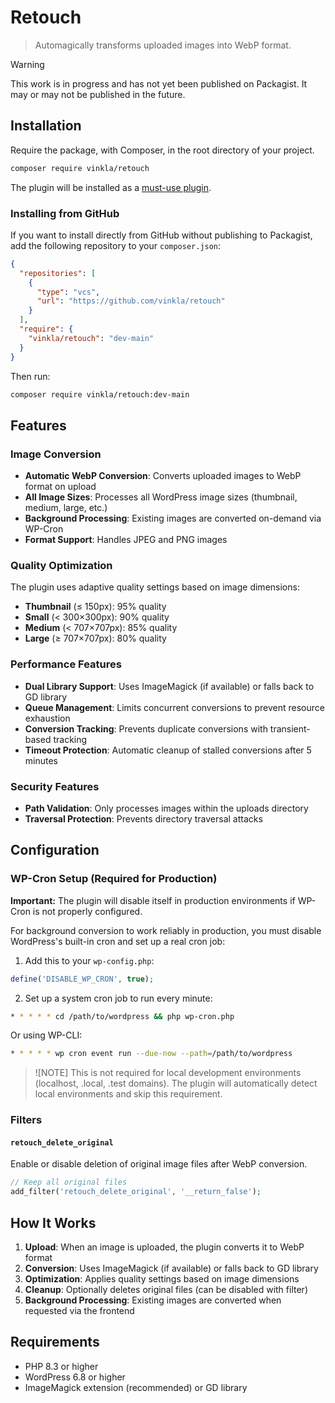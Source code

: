 # Retouch

> Automagically transforms uploaded images into WebP format.

> [!WARNING]  
> This work is in progress and has not yet been published on Packagist. It may or may not be published in the future.

## Installation

Require the package, with Composer, in the root directory of your project.

```bash
composer require vinkla/retouch
```

The plugin will be installed as a [must-use plugin](https://github.com/vinkla/wordplate#must-use-plugins).

### Installing from GitHub

If you want to install directly from GitHub without publishing to Packagist, add the following repository to your `composer.json`:

```json
{
  "repositories": [
    {
      "type": "vcs",
      "url": "https://github.com/vinkla/retouch"
    }
  ],
  "require": {
    "vinkla/retouch": "dev-main"
  }
}
```

Then run:

```bash
composer require vinkla/retouch:dev-main
```

## Features

### Image Conversion

- **Automatic WebP Conversion**: Converts uploaded images to WebP format on upload
- **All Image Sizes**: Processes all WordPress image sizes (thumbnail, medium, large, etc.)
- **Background Processing**: Existing images are converted on-demand via WP-Cron
- **Format Support**: Handles JPEG and PNG images

### Quality Optimization

The plugin uses adaptive quality settings based on image dimensions:

- **Thumbnail** (≤ 150px): 95% quality
- **Small** (< 300×300px): 90% quality
- **Medium** (< 707×707px): 85% quality
- **Large** (≥ 707×707px): 80% quality

### Performance Features

- **Dual Library Support**: Uses ImageMagick (if available) or falls back to GD library
- **Queue Management**: Limits concurrent conversions to prevent resource exhaustion
- **Conversion Tracking**: Prevents duplicate conversions with transient-based tracking
- **Timeout Protection**: Automatic cleanup of stalled conversions after 5 minutes

### Security Features

- **Path Validation**: Only processes images within the uploads directory
- **Traversal Protection**: Prevents directory traversal attacks

## Configuration

### WP-Cron Setup (Required for Production)

**Important:** The plugin will disable itself in production environments if WP-Cron is not properly configured.

For background conversion to work reliably in production, you must disable WordPress's built-in cron and set up a real cron job:

1. Add this to your `wp-config.php`:

```php
define('DISABLE_WP_CRON', true);
```

2. Set up a system cron job to run every minute:

```bash
* * * * * cd /path/to/wordpress && php wp-cron.php
```

Or using WP-CLI:

```bash
* * * * * wp cron event run --due-now --path=/path/to/wordpress
```

> ![NOTE] This is not required for local development environments (localhost, .local, .test domains). The plugin will automatically detect local environments and skip this requirement.

### Filters

#### `retouch_delete_original`

Enable or disable deletion of original image files after WebP conversion.

```php
// Keep all original files
add_filter('retouch_delete_original', '__return_false');
```

## How It Works

1. **Upload**: When an image is uploaded, the plugin converts it to WebP format
2. **Conversion**: Uses ImageMagick (if available) or falls back to GD library
3. **Optimization**: Applies quality settings based on image dimensions
4. **Cleanup**: Optionally deletes original files (can be disabled with filter)
5. **Background Processing**: Existing images are converted when requested via the frontend

## Requirements

- PHP 8.3 or higher
- WordPress 6.8 or higher
- ImageMagick extension (recommended) or GD library
